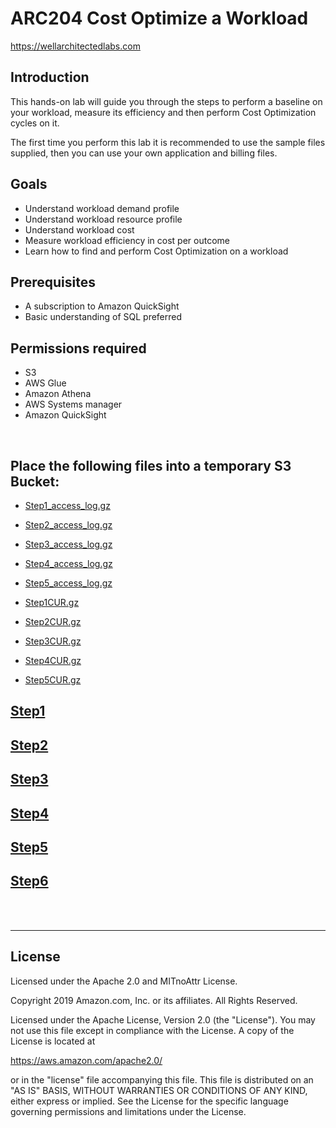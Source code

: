# ARC204 Cost Optimize a Workload
https://wellarchitectedlabs.com 

## Introduction
 This hands-on lab will guide you through the steps to perform a baseline on your workload, measure its efficiency and then perform Cost Optimization cycles on it.

The first time you perform this lab it is recommended to use the sample files supplied, then you can use your own application and billing files.


## Goals
- Understand workload demand profile
- Understand workload resource profile
- Understand workload cost
- Measure workload efficiency in cost per outcome
- Learn how to find and perform Cost Optimization on a workload

## Prerequisites
- A subscription to Amazon QuickSight 
- Basic understanding of SQL preferred


## Permissions required
- S3
- AWS Glue
- Amazon Athena
- AWS Systems manager
- Amazon QuickSight

<BR>

## Place the following files into a temporary S3 Bucket:
- [Step1_access_log.gz](CostOpt_Workload/Code/Step1AccessLog.gz)
- [Step2_access_log.gz](CostOpt_Workload/Code/Step2AccessLog.gz)
- [Step3_access_log.gz](CostOpt_Workload/Code/Step3AccessLog.gz)
- [Step4_access_log.gz](CostOpt_Workload/Code/Step4AccessLog.gz)
- [Step5_access_log.gz](CostOpt_Workload/Code/Step5AccessLog.gz)

- [Step1CUR.gz](CostOpt_Workload/Code/Step1CUR.gz)
- [Step2CUR.gz](CostOpt_Workload/Code/Step2CUR.gz)
- [Step3CUR.gz](CostOpt_Workload/Code/Step3CUR.gz)
- [Step4CUR.gz](CostOpt_Workload/Code/Step4CUR.gz)
- [Step5CUR.gz](CostOpt_Workload/Code/Step5CUR.gz)


## [Step1](CostOpt_Workload/Step1.md)

## [Step2](CostOpt_Workload/Step2.md)

## [Step3](CostOpt_Workload/Step3.md)

## [Step4](CostOpt_Workload/Step4.md)

## [Step5](CostOpt_Workload/Step5.md)

## [Step6](CostOpt_Workload/Step6.md)

<BR>
<BR> 


***

## License
Licensed under the Apache 2.0 and MITnoAttr License.

Copyright 2019 Amazon.com, Inc. or its affiliates. All Rights Reserved.

Licensed under the Apache License, Version 2.0 (the "License"). You may not use this file except in compliance with the License. A copy of the License is located at

https://aws.amazon.com/apache2.0/

or in the "license" file accompanying this file. This file is distributed on an "AS IS" BASIS, WITHOUT WARRANTIES OR CONDITIONS OF ANY KIND, either express or implied. See the License for the specific language governing permissions and limitations under the License.
